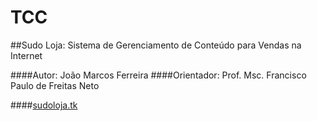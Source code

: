 # TCC

##Sudo Loja: Sistema de Gerenciamento de Conteúdo para Vendas na Internet

####Autor: João Marcos Ferreira
####Orientador: Prof. Msc. Francisco Paulo de Freitas Neto

####[sudoloja.tk](http://sudoloja.herokuapp.com/)

